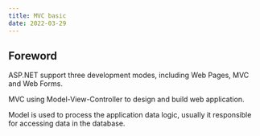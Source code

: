 ```yaml
---
title: MVC basic
date: 2022-03-29
---
```


## Foreword

ASP.NET support three development modes, including Web Pages, MVC and Web Forms.

MVC using Model-View-Controller to design and build web application.

Model is used to process the application data logic, usually it responsible for accessing data in the database.
